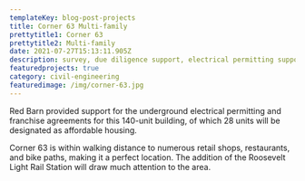```yaml
---
templateKey: blog-post-projects
title: Corner 63 Multi-family
prettytitle1: Corner 63
prettytitle2: Multi-family
date: 2021-07-27T15:13:11.905Z
description: survey, due diligence support, electrical permitting support
featuredprojects: true
category: civil-engineering
featuredimage: /img/corner-63.jpg
---
```

Red Barn provided support for the underground electrical permitting and franchise agreements for this 140-unit building, of which 28 units will be designated as affordable housing.

Corner 63 is within walking distance to numerous retail shops, restaurants, and bike paths, making it a perfect location. The addition of the Roosevelt Light Rail Station will draw much attention to the area.